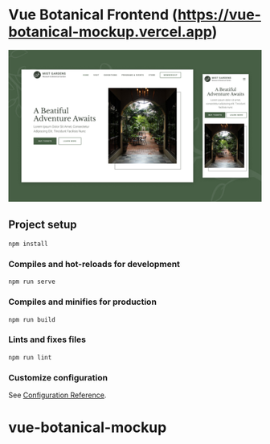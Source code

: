 # Vue Botanical Frontend (https://vue-botanical-mockup.vercel.app)
![image](https://github.com/sahil9001/vue-botanical-mockup/blob/main/src/assets/HomePage/thumbnail.jpg)

## Project setup
```
npm install
```

### Compiles and hot-reloads for development
```
npm run serve
```

### Compiles and minifies for production
```
npm run build
```

### Lints and fixes files
```
npm run lint
```

### Customize configuration
See [Configuration Reference](https://cli.vuejs.org/config/).
# vue-botanical-mockup
